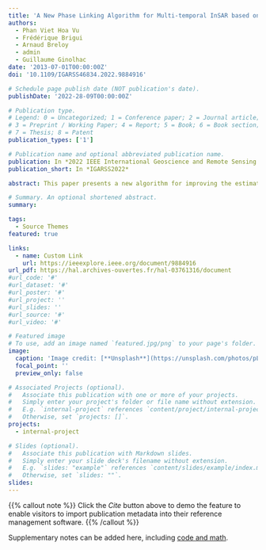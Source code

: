 ```yaml
---
title: 'A New Phase Linking Algorithm for Multi-temporal InSAR based on the Maximum Likelihood Estimator'
authors:
  - Phan Viet Hoa Vu
  - Frédérique Brigui
  - Arnaud Breloy
  - admin
  - Guillaume Ginolhac
date: '2013-07-01T00:00:00Z'
doi: '10.1109/IGARSS46834.2022.9884916'

# Schedule page publish date (NOT publication's date).
publishDate: '2022-28-09T00:00:00Z'

# Publication type.
# Legend: 0 = Uncategorized; 1 = Conference paper; 2 = Journal article;
# 3 = Preprint / Working Paper; 4 = Report; 5 = Book; 6 = Book section;
# 7 = Thesis; 8 = Patent
publication_types: ['1']

# Publication name and optional abbreviated publication name.
publication: In *2022 IEEE International Geoscience and Remote Sensing Symposium*
publication_short: In *IGARSS2022*

abstract: This paper presents a new algorithm for improving the estimation of interferometric SAR (InSAR) phases in the context of time series and phase linking approach. Based on maximum likelihood estimator of a multivariate Gaussian model, the estimation of the InSAR phases is solved using a Block Coordinate Descent algorithm. Compared to the state-of-the-art approaches, the main improvement lies on the joint estimation of the covariance matrix and the InSAR phases instead of using a plug-in coherence estimate obtained from the sample covariance of the data or the modeling of the temporal decorrelation of the target under observation. Results of synthetic simulations confirm the improvement brought by the proposed estimator.

# Summary. An optional shortened abstract.
summary: 

tags:
  - Source Themes
featured: true

links:
  - name: Custom Link
    url: https://ieeexplore.ieee.org/document/9884916
url_pdf: https://hal.archives-ouvertes.fr/hal-03761316/document
#url_code: '#'
#url_dataset: '#'
#url_poster: '#'
#url_project: ''
#url_slides: ''
#url_source: '#'
#url_video: '#'

# Featured image
# To use, add an image named `featured.jpg/png` to your page's folder.
image:
  caption: 'Image credit: [**Unsplash**](https://unsplash.com/photos/pLCdAaMFLTE)'
  focal_point: ''
  preview_only: false

# Associated Projects (optional).
#   Associate this publication with one or more of your projects.
#   Simply enter your project's folder or file name without extension.
#   E.g. `internal-project` references `content/project/internal-project/index.md`.
#   Otherwise, set `projects: []`.
projects:
  - internal-project

# Slides (optional).
#   Associate this publication with Markdown slides.
#   Simply enter your slide deck's filename without extension.
#   E.g. `slides: "example"` references `content/slides/example/index.md`.
#   Otherwise, set `slides: ""`.
slides:
---
```


{{% callout note %}}
Click the _Cite_ button above to demo the feature to enable visitors to import publication metadata into their reference management software.
{{% /callout %}}

Supplementary notes can be added here, including [code and math](https://wowchemy.com/docs/content/writing-markdown-latex/).

